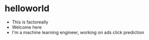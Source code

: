 # helloworld
- This is factoreally
- Welcome here
- I'm a machine learning engineer, working on ads click prediction
